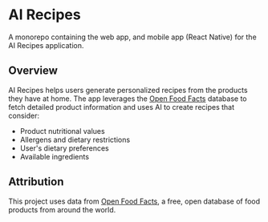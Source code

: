 # AI Recipes

A monorepo containing the web app, and mobile app (React Native) for the AI Recipes application.

## Overview

AI Recipes helps users generate personalized recipes from the products they have at home. The app leverages the [Open Food Facts](https://world.openfoodfacts.org/) database to fetch detailed product information and uses AI to create recipes that consider:

- Product nutritional values
- Allergens and dietary restrictions
- User's dietary preferences
- Available ingredients

## Attribution

This project uses data from [Open Food Facts](https://world.openfoodfacts.org/data), a free, open database of food products from around the world.
